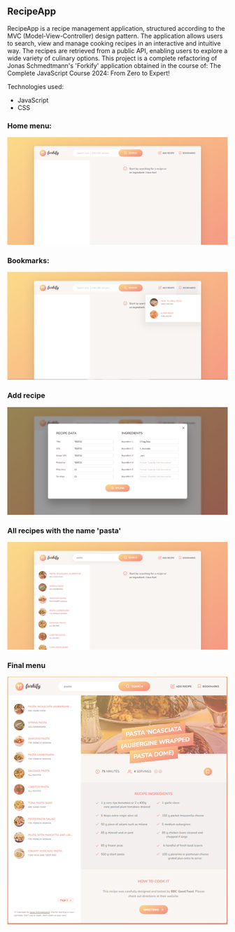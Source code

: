 ## RecipeApp
RecipeApp is a recipe management application, structured according to the MVC (Model-View-Controller) design pattern. The application allows users to search, view and manage cooking recipes in an interactive and intuitive way. The recipes are retrieved from a public API, enabling users to explore a wide variety of culinary options. This project is a complete refactoring of Jonas Schmedtmann's 'Forkify' application obtained in the course of: The Complete JavaScript Course 2024: From Zero to Expert!

Technologies used:
- JavaScript
- CSS

### Home menu:
![RecipeApp1](RecipeApp1.png)

### Bookmarks:
![RecipeApp2](RecipeApp2.png)

### Add recipe
![RecipeApp3](RecipeApp3.png)

### All recipes with the name 'pasta'
![RecipeApp4](RecipeApp4.png)

### Final menu
![RecipeApp5](RecipeApp5.png)
